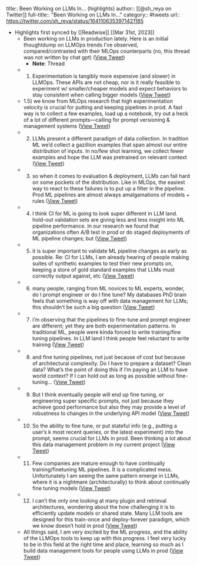 title:: Been Working on LLMs In... (highlights)
author:: [[@sh_reya on Twitter]]
full-title:: "Been Working on LLMs In..."
category:: #tweets
url:: https://twitter.com/sh_reya/status/1641106353971421185

- Highlights first synced by [[Readwise]] [[Mar 31st, 2023]]
	- Been working on LLMs in production lately. Here is an initial thoughtdump on LLMOps trends I’ve observed, compared/contrasted with their MLOps counterparts (no, this thread was not written by chat gpt) ([View Tweet](https://twitter.com/sh_reya/status/1641106353971421185))
		- **Note**: Thread
	- 1) Experimentation is tangibly more expensive (and slower) in LLMOps. These APIs are not cheap, nor is it really feasible to experiment w/ smaller/cheaper models and expect behaviors to stay consistent when calling bigger models ([View Tweet](https://twitter.com/sh_reya/status/1641106356500598786))
	- 1.5) we know from MLOps research that high experimentation velocity is crucial for putting and keeping pipelines in prod. A fast way is to collect a few examples, load up a notebook, try out a heck of a lot of different prompts—calling for prompt versioning & management systems ([View Tweet](https://twitter.com/sh_reya/status/1641106358857793538))
	- 2) LLMs present a different paradigm of data collection. In tradition ML we’d collect a gazillion examples that span almost our entire distribution of inputs. In no/few shot learning, we collect fewer examples and hope the LLM was pretrained on relevant context ([View Tweet](https://twitter.com/sh_reya/status/1641106360598396928))
	- 3) so when it comes to evaluation & deployment, LLMs can fail hard on some pockets of the distribution. Like in MLOps, the easiest way to react to these failures is to put up a filter in the pipeline. Prod ML pipelines are almost always amalgamations of models + rules ([View Tweet](https://twitter.com/sh_reya/status/1641106362217431041))
	- 4) I think CI for ML is going to look super different in LLM land. hold-out validation sets are giving less and less insight into ML pipeline performance. In our research we found that organizations often A/B test in prod or do staged deployments of ML pipeline changes; but ([View Tweet](https://twitter.com/sh_reya/status/1641106363760926723))
	- 5) it is super important to validate ML pipeline changes as early as possible. Re: CI for LLMs, I am already hearing of people making suites of synthetic examples to test their new prompts on, keeping a store of gold standard examples that LLMs must correctly output against, etc ([View Tweet](https://twitter.com/sh_reya/status/1641106366210387968))
	- 6) many people, ranging from ML novices to ML experts, wonder, do I prompt engineer or do I fine tune? My databases PhD brain feels that something is way off with data management for LLMs; this shouldn’t be such a big question ([View Tweet](https://twitter.com/sh_reya/status/1641106367988793351))
	- 7) i’m observing that the pipelines to fine-tune and prompt engineer are different; yet they are both experimentation patterns. In traditional ML, people were kinda forced to write training/fine tuning pipelines. In LLM land I think people feel reluctant to write training ([View Tweet](https://twitter.com/sh_reya/status/1641106370911952898))
	- 8) and fine tuning pipelines, not just because of cost but because of architectural complexity. Do I have to prepare a dataset? Clean data? What’s the point of doing this if I’m paying an LLM to have world context? If I can hold out as long as possible without fine-tuning… ([View Tweet](https://twitter.com/sh_reya/status/1641106372719964161))
	- 9) But I think eventually people will end up fine tuning, or engineering super specific prompts, not just because they achieve good performance but also they may provide a level of robustness to changes in the underlying API model ([View Tweet](https://twitter.com/sh_reya/status/1641106374368313344))
	- 10) So the ability to fine tune, or put stateful info (e.g., putting a user’s k most recent queries, or the latest experiment) into the prompt, seems crucial for LLMs in prod. Been thinking a lot about this data management problem in my current project ([View Tweet](https://twitter.com/sh_reya/status/1641106376381595650))
	- 11) Few companies are mature enough to have continually training/finetuning ML pipelines. It is a complicated mess. Unfortunately I am seeing the same pattern emerge in LLMs, where it is a nightmare (architecturally) to think about continually fine tuning models ([View Tweet](https://twitter.com/sh_reya/status/1641106378050920452))
	- 12) I can’t the only one looking at many plugin and retrieval architectures, wondering about the how challenging it is to efficiently update models or shared state. Many LLM tools are designed for this train-once and deploy-forever paradigm, which we know doesn’t hold in prod ([View Tweet](https://twitter.com/sh_reya/status/1641106379783155713))
	- All things said, I am very excited by the ML progress, and the ability of the LLMOps tools to keep up with this progress. I feel very lucky to be in this field at the right time and place, learning so much as I build data management tools for people using LLMs in prod ([View Tweet](https://twitter.com/sh_reya/status/1641106381481861121))